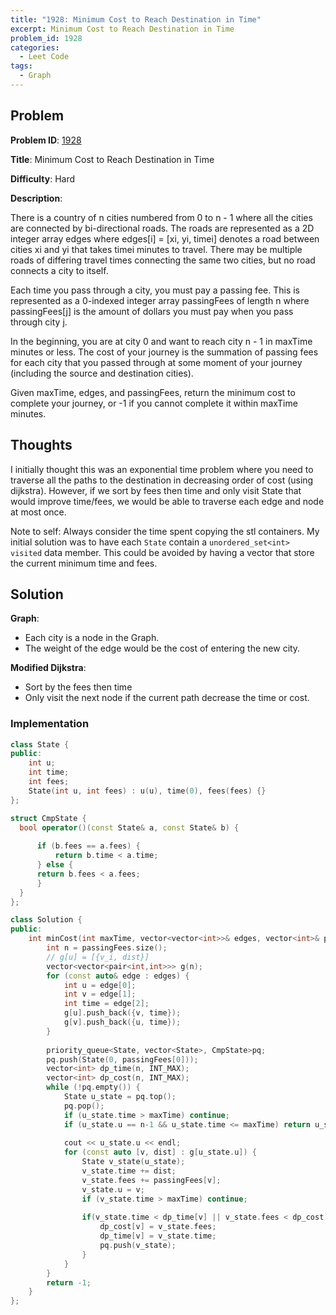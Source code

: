```yaml
---
title: "1928: Minimum Cost to Reach Destination in Time"
excerpt: Minimum Cost to Reach Destination in Time
problem_id: 1928 
categories:
  - Leet Code
tags:
  - Graph
---
```


## Problem

**Problem ID**: [1928](https://leetcode.com/problems/minimum-cost-to-reach-destination-in-time/)

**Title**: Minimum Cost to Reach Destination in Time

**Difficulty**: Hard

**Description**:

There is a country of n cities numbered from 0 to n - 1 where all the cities are connected by bi-directional roads. The roads are represented as a 2D integer array edges where edges[i] = [xi, yi, timei] denotes a road between cities xi and yi that takes timei minutes to travel. There may be multiple roads of differing travel times connecting the same two cities, but no road connects a city to itself.

Each time you pass through a city, you must pay a passing fee. This is represented as a 0-indexed integer array passingFees of length n where passingFees[j] is the amount of dollars you must pay when you pass through city j.

In the beginning, you are at city 0 and want to reach city n - 1 in maxTime minutes or less. The cost of your journey is the summation of passing fees for each city that you passed through at some moment of your journey (including the source and destination cities).

Given maxTime, edges, and passingFees, return the minimum cost to complete your journey, or -1 if you cannot complete it within maxTime minutes.

## Thoughts

I initially thought this was an exponential time problem where you need to traverse all the paths
to the destination in decreasing order of cost (using dijkstra). However, if we sort by fees then 
time and only visit State that would improve time/fees, we would be able to traverse each edge and
node at most once.

Note to self: Always consider the time spent copying the stl containers. My initial solution was to 
have each `State` contain a `unordered_set<int> visited` data member. This could be avoided by
having a vector that store the current minimum time and fees.

## Solution

**Graph**:

* Each city is a node in the Graph.
* The weight of the edge would be the cost of entering the new city.

**Modified Dijkstra**:

* Sort by the fees then time
* Only visit the next node if the current path decrease the time or cost.

### Implementation

```cpp
class State {
public:
    int u;
    int time;
    int fees;
    State(int u, int fees) : u(u), time(0), fees(fees) {}
};

struct CmpState {
  bool operator()(const State& a, const State& b) {
      
      if (b.fees == a.fees) {
          return b.time < a.time;
      } else {
      return b.fees < a.fees;
      }
  }
};

class Solution {
public:
    int minCost(int maxTime, vector<vector<int>>& edges, vector<int>& passingFees) {
        int n = passingFees.size();
        // g[u] = [{v_i, dist}]
        vector<vector<pair<int,int>>> g(n);
        for (const auto& edge : edges) {
            int u = edge[0];
            int v = edge[1];
            int time = edge[2];
            g[u].push_back({v, time});
            g[v].push_back({u, time});
        }
        
        priority_queue<State, vector<State>, CmpState>pq;
        pq.push(State(0, passingFees[0]));
        vector<int> dp_time(n, INT_MAX);
        vector<int> dp_cost(n, INT_MAX);
        while (!pq.empty()) {
            State u_state = pq.top();
            pq.pop();
            if (u_state.time > maxTime) continue;
            if (u_state.u == n-1 && u_state.time <= maxTime) return u_state.fees;
            
            cout << u_state.u << endl;
            for (const auto [v, dist] : g[u_state.u]) {
                State v_state(u_state);
                v_state.time += dist;
                v_state.fees += passingFees[v];
                v_state.u = v;
                if (v_state.time > maxTime) continue;
                
                if(v_state.time < dp_time[v] || v_state.fees < dp_cost[v]) {
                    dp_cost[v] = v_state.fees;
                    dp_time[v] = v_state.time;
                    pq.push(v_state);
                }
            }
        }
        return -1;
    }
};
```
